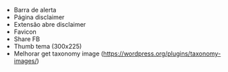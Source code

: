 
* Barra de alerta
* Página disclaimer
* Extensão abre disclaimer
* Favicon
* Share FB
* Thumb tema (300x225)
* Melhorar get taxonomy image (https://wordpress.org/plugins/taxonomy-images/)